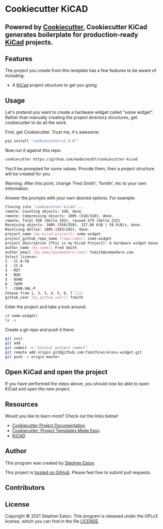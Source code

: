 # Cookiecutter KiCAD

## Powered by [Cookiecutter](https://cookiecutter.readthedocs.io/en/latest/), Cookiecutter KiCad generates boilerplate for production-ready [KiCad](https://www.kicad.org) projects.

## Features

The project you create from this template has a few features to be aware of
including:

* A [KiCad](https://www.kicad.org/) project structure to get you going

## Usage

Let's pretend you want to create a hardware widget called "some widget". Rather than manually 
creating the project directory structures, get cookiecutter to do all the work.

First, get Cookiecutter. Trust me, it's awesome:

``` bash
pip install "cookiecutter>=1.4.0"`
```

Now run it against this repo:

``` bash
cookiecutter https://github.com/madeinoz67/cookiecutter-kicad
```

You'll be prompted for some values. Provide them, then a project structure will be created for you.

Warning: After this point, change 'Fred Smith', 'fsmith', etc to your own
information.

Answer the prompts with your own desired options. For example:

``` bash
Cloning into 'cookiecutter-kicad'...
remote: Counting objects: 550, done.
remote: Compressing objects: 100% (310/310), done.
remote: Total 550 (delta 283), reused 479 (delta 222)
Receiving objects: 100% (550/550), 127.66 KiB | 58 KiB/s, done.
Resolving deltas: 100% (283/283), done.
project_name [my-kicad-project]: some widget 
project_github_repo_name [repo-name]: some-widget
project_description [This is my Kicad Project]: A hardware widget based on an ESP32
author_name [my_name]: Fred Smith
author_email [my_email@somewhere.com]: fsmith@somewhere.com
Select license:
1 - CC-A-SA
2 - CC-A
3 - MIT
4 - BSD
5 - OSHD
6 - TAPR
7 - CERN-OHL-P
Choose from 1, 2, 3, 4, 5, 6, 7 [1]:
github_user [my_github_user]: fsmith
```

Enter the project and take a look around:

``` bash
cd some-widget/
ls -a
```

Create a git repo and push it there:

``` bash
git init
git add .
git commit -m "initial project commit"
git remote add origin git@github.com:fsmith/wireless-widget.git
git push -u origin master
```

## Open KiCad and open the project

If you have performed the steps above, you should now be able to open KiCad and open the new project.

## Resources

Would you like to learn more?  Check out the links below!

* [Cookiecutter Project
  Documentation](https://cookiecutter.readthedocs.io/en/latest/)
* [Cookiecutter: Project Templates Made
  Easy](https://www.pydanny.com/cookie-project-templates-made-easy.html)
* [KiCAD](https://www.kicad.org)

## Author

This program was created by [Stephen Eaton](https://github.com/madeinoz67).

This project is [hosted on GitHub](https://github.com/madeinoz67/cookiecutter-kicad). Please feel free to submit pull requests.

## Contributors

## License

Copyright © 2021 Stephen Eaton. This program is released under the GPLv3 license, which you can find in the file [LICENSE](LICENSE).